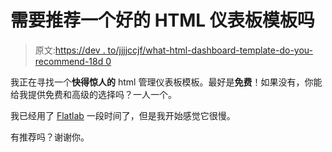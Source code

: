 # 需要推荐一个好的 HTML 仪表板模板吗

> 原文:[https://dev . to/jjjjccjf/what-html-dashboard-template-do-you-recommend-18d 0](https://dev.to/jjjjcccjjf/what-html-dashboard-template-do-you-recommend-18d0)

我正在寻找一个**快得惊人的** html 管理仪表板模板。最好是**免费**！如果没有，你能给我提供免费和高级的选择吗？一人一个。

我已经用了 [Flatlab](http://thevectorlab.net/flatlab/) 一段时间了，但是我开始感觉它很慢。

有推荐吗？谢谢你。
